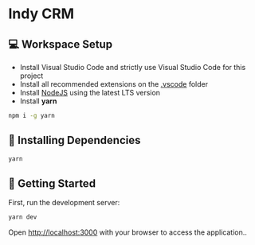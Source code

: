 # Indy CRM

## 💻 Workspace Setup

- Install Visual Studio Code and strictly use Visual Studio Code for this project
- Install all recommended extensions on the [.vscode](./.vscode) folder
- Install [NodeJS](https://nodejs.org/en/) using the latest LTS version
- Install **yarn**

```bash
npm i -g yarn
```

## 🔧 Installing Dependencies

```bash
yarn
```

## 🚀 Getting Started

First, run the development server:

```bash
yarn dev
```

Open [http://localhost:3000](http://localhost:3000) with your browser to access the application..
